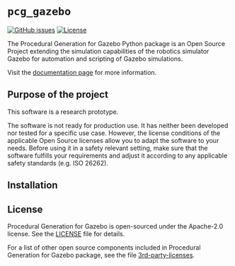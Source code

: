 # `pcg_gazebo`

[![GitHub issues](https://img.shields.io/github/issues/boschresearch/pcg_gazebo_pkgs.svg)](https://github.com/boschresearch/pcg_gazebo/issues)
[![License](https://img.shields.io/badge/license-Apache%202-blue.svg)](https://github.com/boschresearch/pcg_gazebo/blob/master/LICENSE)

The Procedural Generation for Gazebo Python package is an Open Source
Project extending the simulation capabilities of the robotics simulator Gazebo
for automation and scripting of Gazebo simulations.

Visit the [documentation page](https://boschresearch.github.io/pcg_gazebo_pkgs/) for more information.

## Purpose of the project

This software is a research prototype.

The software is not ready for production use. It has neither been developed nor
tested for a specific use case. However, the license conditions of the
applicable Open Source licenses allow you to adapt the software to your needs.
Before using it in a safety relevant setting, make sure that the software
fulfills your requirements and adjust it according to any applicable safety
standards (e.g. ISO 26262).

## Installation

## License

Procedural Generation for Gazebo is open-sourced under the Apache-2.0 license. See the [LICENSE](https://github.com/boschresearch/pcg_gazebo/blob/master/LICENSE) file for details.

For a list of other open source components included in Procedural Generation for Gazebo package, see the file [3rd-party-licenses](https://github.com/boschresearch/pcg_gazebo/blob/master/3rd-party-licenses.md).
